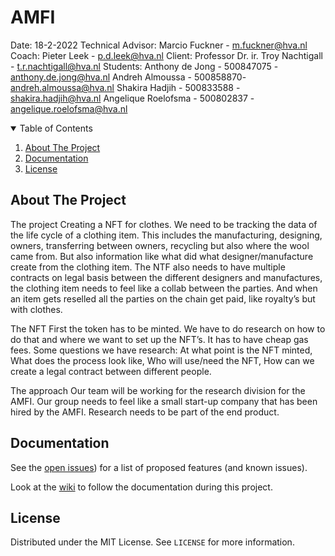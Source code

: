 # AMFI

Date: 18-2-2022
Technical Advisor: Marcio Fuckner - m.fuckner@hva.nl
Coach: Pieter Leek - p.d.leek@hva.nl
Client: Professor Dr. ir. Troy Nachtigall - t.r.nachtigall@hva.nl
Students:
Anthony de Jong - 500847075 - anthony.de.jong@hva.nl
Andreh Almoussa - 500858870- andreh.almoussa@hva.nl
Shakira Hadjih - 500833588 - shakira.hadjih@hva.nl 
Angelique Roelofsma - 500802837 - angelique.roelofsma@hva.nl


<!-- TABLE OF CONTENTS -->
<details open="open">
  <summary>Table of Contents</summary>
  <ol>
    <li><a href="#about-the-project">About The Project</a> </li>
    <li><a href="#Documentation">Documentation</a></li>
    <li><a href="#license">License</a></li>
  </ol>
</details>


<!-- ABOUT THE PROJECT -->
## About The Project

The project 
Creating a NFT for clothes. We need to be tracking the data of the life cycle of a clothing item. This includes the manufacturing, designing, owners, transferring between owners, recycling but also where the wool came from. But also information like what did what designer/manufacture create from the clothing item. The NTF also needs to have multiple contracts on legal basis between the different designers and manufactures, the clothing item needs to feel like a collab between the parties. And when an item gets reselled all the parties on the chain get paid, like royalty’s but with clothes. 

The NFT 
First the token has to be minted. We have to do research on how to do that and where we want to set up the NFT’s. It has to have cheap gas fees. Some questions we have research: At what point is the NFT minted, What does the process look like, Who will use/need the NFT, How can we create a legal contract between different people. 

The approach 
Our team will be working for the research division for the AMFI. Our group needs to feel like a small start-up company that has been hired by the AMFI. Research needs to be part of the end product.


<!-- ROADMAP -->
## Documentation

See the [open issues]()) for a list of proposed features (and known issues).

Look at the [wiki]() to follow the documentation during this project.

<!-- LICENSE -->
## License

Distributed under the MIT License. See `LICENSE` for more information.
